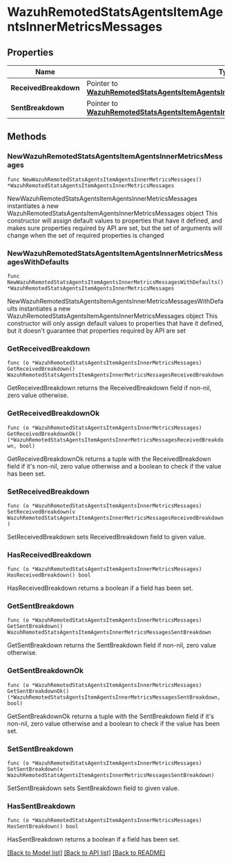 # WazuhRemotedStatsAgentsItemAgentsInnerMetricsMessages

## Properties

Name | Type | Description | Notes
------------ | ------------- | ------------- | -------------
**ReceivedBreakdown** | Pointer to [**WazuhRemotedStatsAgentsItemAgentsInnerMetricsMessagesReceivedBreakdown**](WazuhRemotedStatsAgentsItemAgentsInnerMetricsMessagesReceivedBreakdown.md) |  | [optional] 
**SentBreakdown** | Pointer to [**WazuhRemotedStatsAgentsItemAgentsInnerMetricsMessagesSentBreakdown**](WazuhRemotedStatsAgentsItemAgentsInnerMetricsMessagesSentBreakdown.md) |  | [optional] 

## Methods

### NewWazuhRemotedStatsAgentsItemAgentsInnerMetricsMessages

`func NewWazuhRemotedStatsAgentsItemAgentsInnerMetricsMessages() *WazuhRemotedStatsAgentsItemAgentsInnerMetricsMessages`

NewWazuhRemotedStatsAgentsItemAgentsInnerMetricsMessages instantiates a new WazuhRemotedStatsAgentsItemAgentsInnerMetricsMessages object
This constructor will assign default values to properties that have it defined,
and makes sure properties required by API are set, but the set of arguments
will change when the set of required properties is changed

### NewWazuhRemotedStatsAgentsItemAgentsInnerMetricsMessagesWithDefaults

`func NewWazuhRemotedStatsAgentsItemAgentsInnerMetricsMessagesWithDefaults() *WazuhRemotedStatsAgentsItemAgentsInnerMetricsMessages`

NewWazuhRemotedStatsAgentsItemAgentsInnerMetricsMessagesWithDefaults instantiates a new WazuhRemotedStatsAgentsItemAgentsInnerMetricsMessages object
This constructor will only assign default values to properties that have it defined,
but it doesn't guarantee that properties required by API are set

### GetReceivedBreakdown

`func (o *WazuhRemotedStatsAgentsItemAgentsInnerMetricsMessages) GetReceivedBreakdown() WazuhRemotedStatsAgentsItemAgentsInnerMetricsMessagesReceivedBreakdown`

GetReceivedBreakdown returns the ReceivedBreakdown field if non-nil, zero value otherwise.

### GetReceivedBreakdownOk

`func (o *WazuhRemotedStatsAgentsItemAgentsInnerMetricsMessages) GetReceivedBreakdownOk() (*WazuhRemotedStatsAgentsItemAgentsInnerMetricsMessagesReceivedBreakdown, bool)`

GetReceivedBreakdownOk returns a tuple with the ReceivedBreakdown field if it's non-nil, zero value otherwise
and a boolean to check if the value has been set.

### SetReceivedBreakdown

`func (o *WazuhRemotedStatsAgentsItemAgentsInnerMetricsMessages) SetReceivedBreakdown(v WazuhRemotedStatsAgentsItemAgentsInnerMetricsMessagesReceivedBreakdown)`

SetReceivedBreakdown sets ReceivedBreakdown field to given value.

### HasReceivedBreakdown

`func (o *WazuhRemotedStatsAgentsItemAgentsInnerMetricsMessages) HasReceivedBreakdown() bool`

HasReceivedBreakdown returns a boolean if a field has been set.

### GetSentBreakdown

`func (o *WazuhRemotedStatsAgentsItemAgentsInnerMetricsMessages) GetSentBreakdown() WazuhRemotedStatsAgentsItemAgentsInnerMetricsMessagesSentBreakdown`

GetSentBreakdown returns the SentBreakdown field if non-nil, zero value otherwise.

### GetSentBreakdownOk

`func (o *WazuhRemotedStatsAgentsItemAgentsInnerMetricsMessages) GetSentBreakdownOk() (*WazuhRemotedStatsAgentsItemAgentsInnerMetricsMessagesSentBreakdown, bool)`

GetSentBreakdownOk returns a tuple with the SentBreakdown field if it's non-nil, zero value otherwise
and a boolean to check if the value has been set.

### SetSentBreakdown

`func (o *WazuhRemotedStatsAgentsItemAgentsInnerMetricsMessages) SetSentBreakdown(v WazuhRemotedStatsAgentsItemAgentsInnerMetricsMessagesSentBreakdown)`

SetSentBreakdown sets SentBreakdown field to given value.

### HasSentBreakdown

`func (o *WazuhRemotedStatsAgentsItemAgentsInnerMetricsMessages) HasSentBreakdown() bool`

HasSentBreakdown returns a boolean if a field has been set.


[[Back to Model list]](../README.md#documentation-for-models) [[Back to API list]](../README.md#documentation-for-api-endpoints) [[Back to README]](../README.md)


